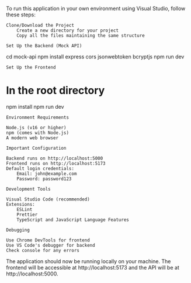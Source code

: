 To run this application in your own environment using Visual Studio, follow these steps:

    Clone/Download the Project
        Create a new directory for your project
        Copy all the files maintaining the same structure

    Set Up the Backend (Mock API)

cd mock-api
npm install express cors jsonwebtoken bcryptjs
npm run dev

    Set Up the Frontend

# In the root directory
npm install
npm run dev

    Environment Requirements

    Node.js (v16 or higher)
    npm (comes with Node.js)
    A modern web browser

    Important Configuration

    Backend runs on http://localhost:5000
    Frontend runs on http://localhost:5173
    Default login credentials:
        Email: john@example.com
        Password: password123

    Development Tools

    Visual Studio Code (recommended)
    Extensions:
        ESLint
        Prettier
        TypeScript and JavaScript Language Features

    Debugging

    Use Chrome DevTools for frontend
    Use VS Code's debugger for backend
    Check console for any errors

The application should now be running locally on your machine.
The frontend will be accessible at http://localhost:5173
and the API will be at http://localhost:5000.

